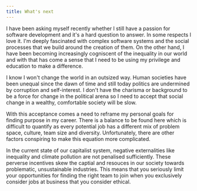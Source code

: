 ```yaml
---
title: What's next
---
```


I have been asking myself recently whether I still have a passion for software development and it's a hard question to answer. In some respects
I love it. I'm deeply fascinated with complex software systems and the social processes that we build around the creation of them. On the
other hand, I have been becoming increasingly cogniscent of the inequality in our world and with that has come a sense that I need to be
using my privilege and education to make a difference.

I know I won't change the world in an outsized way. Human societies have been unequal since the dawn of time and still today politics are
undermined by corruption and self-interest. I don't have the charisma or background to be a force for change in the political arena so I
need to accept that social change in a wealthy, comfortable society will be slow.

With this acceptance comes a need to reframe my personal goals for finding purpose in my career. There is a balance to be found here which
is difficult to quantify as every potential job has a different mix of problem space, culture, team size and diversity. Unfortunately, there
are other factors conspiring to make this equation more complicated.

In the current state of our capitalist system, negative externalities like inequality and climate pollution are not penalised sufficiently.
These perverse incentives skew the captial and resouces in our society towards problematic, unsustainable industries. 
This means that you seriously limit your opportunities for finding the right team to join when you exclusively consider jobs at business that
you consider ethical.
